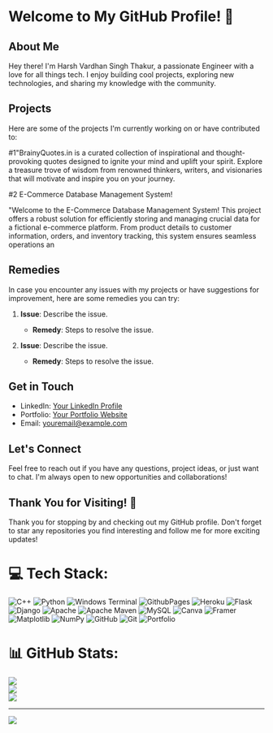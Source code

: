 # Welcome to My GitHub Profile! 🚀

## About Me
Hey there! I'm Harsh Vardhan Singh Thakur, a passionate Engineer with a love for all things tech. I enjoy building cool projects, exploring new technologies, and sharing my knowledge with the community.

## Projects
Here are some of the projects I'm currently working on or have contributed to:


#1"BrainyQuotes.in is a curated collection of inspirational and thought-provoking quotes designed to ignite your mind and uplift your spirit. Explore a treasure trove of wisdom from renowned thinkers, writers, and visionaries that will motivate and inspire you on your journey.

#2 E-Commerce Database Management System!

"Welcome to the E-Commerce Database Management System! This project offers a robust solution for efficiently storing and managing crucial data for a fictional e-commerce platform. From product details to customer information, orders, and inventory tracking, this system ensures seamless operations an


## Remedies
In case you encounter any issues with my projects or have suggestions for improvement, here are some remedies you can try:
1. **Issue**: Describe the issue.
   - **Remedy**: Steps to resolve the issue.

2. **Issue**: Describe the issue.
   - **Remedy**: Steps to resolve the issue.

## Get in Touch
- LinkedIn: [Your LinkedIn Profile](https://www.linkedin.com/in/yourusername)
- Portfolio: [Your Portfolio Website](https://www.yourwebsite.com)
- Email: youremail@example.com

## Let's Connect
Feel free to reach out if you have any questions, project ideas, or just want to chat. I'm always open to new opportunities and collaborations!

## Thank You for Visiting! 🙌
Thank you for stopping by and checking out my GitHub profile. Don't forget to star any repositories you find interesting and follow me for more exciting updates!






# 💻 Tech Stack:
![C++](https://img.shields.io/badge/c++-%2300599C.svg?style=for-the-badge&logo=c%2B%2B&logoColor=white) ![Python](https://img.shields.io/badge/python-3670A0?style=for-the-badge&logo=python&logoColor=ffdd54) ![Windows Terminal](https://img.shields.io/badge/Windows%20Terminal-%234D4D4D.svg?style=for-the-badge&logo=windows-terminal&logoColor=white) ![GithubPages](https://img.shields.io/badge/github%20pages-121013?style=for-the-badge&logo=github&logoColor=white) ![Heroku](https://img.shields.io/badge/heroku-%23430098.svg?style=for-the-badge&logo=heroku&logoColor=white) ![Flask](https://img.shields.io/badge/flask-%23000.svg?style=for-the-badge&logo=flask&logoColor=white) ![Django](https://img.shields.io/badge/django-%23092E20.svg?style=for-the-badge&logo=django&logoColor=white) ![Apache](https://img.shields.io/badge/apache-%23D42029.svg?style=for-the-badge&logo=apache&logoColor=white) ![Apache Maven](https://img.shields.io/badge/Apache%20Maven-C71A36?style=for-the-badge&logo=Apache%20Maven&logoColor=white) ![MySQL](https://img.shields.io/badge/mysql-4479A1.svg?style=for-the-badge&logo=mysql&logoColor=white) ![Canva](https://img.shields.io/badge/Canva-%2300C4CC.svg?style=for-the-badge&logo=Canva&logoColor=white) ![Framer](https://img.shields.io/badge/Framer-black?style=for-the-badge&logo=framer&logoColor=blue) ![Matplotlib](https://img.shields.io/badge/Matplotlib-%23ffffff.svg?style=for-the-badge&logo=Matplotlib&logoColor=black) ![NumPy](https://img.shields.io/badge/numpy-%23013243.svg?style=for-the-badge&logo=numpy&logoColor=white) ![GitHub](https://img.shields.io/badge/github-%23121011.svg?style=for-the-badge&logo=github&logoColor=white) ![Git](https://img.shields.io/badge/git-%23F05033.svg?style=for-the-badge&logo=git&logoColor=white) ![Portfolio](https://img.shields.io/badge/Portfolio-%23000000.svg?style=for-the-badge&logo=firefox&logoColor=#FF7139)
# 📊 GitHub Stats:
![](https://github-readme-stats.vercel.app/api?username=Harsh30july&theme=onedark&hide_border=false&include_all_commits=true&count_private=true)<br/>
![](https://github-readme-streak-stats.herokuapp.com/?user=Harsh30july&theme=onedark&hide_border=false)<br/>
![](https://github-readme-stats.vercel.app/api/top-langs/?username=Harsh30july&theme=onedark&hide_border=false&include_all_commits=true&count_private=true&layout=compact)

---
[![](https://visitcount.itsvg.in/api?id=Harsh30july&icon=8&color=5)](https://visitcount.itsvg.in)

<!-- Proudly created with GPRM ( https://gprm.itsvg.in ) -->
